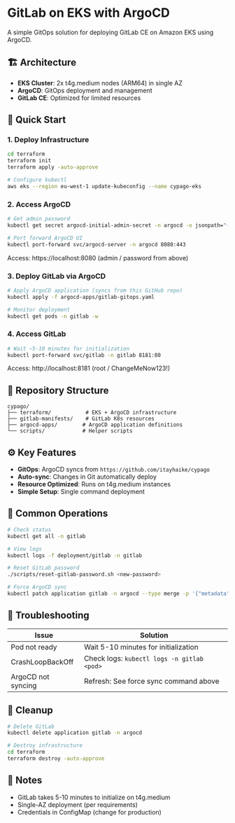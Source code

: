 # GitLab on EKS with ArgoCD

A simple GitOps solution for deploying GitLab CE on Amazon EKS using ArgoCD.

## 🏗️ Architecture

- **EKS Cluster**: 2x t4g.medium nodes (ARM64) in single AZ
- **ArgoCD**: GitOps deployment and management
- **GitLab CE**: Optimized for limited resources

## 🚀 Quick Start

### 1. Deploy Infrastructure

```bash
cd terraform
terraform init
terraform apply -auto-approve

# Configure kubectl
aws eks --region eu-west-1 update-kubeconfig --name cypago-eks
```

### 2. Access ArgoCD

```bash
# Get admin password
kubectl get secret argocd-initial-admin-secret -n argocd -o jsonpath="{.data.password}" | base64 -d

# Port forward ArgoCD UI
kubectl port-forward svc/argocd-server -n argocd 8080:443
```

Access: https://localhost:8080 (admin / password from above)

### 3. Deploy GitLab via ArgoCD

```bash
# Apply ArgoCD application (syncs from this GitHub repo)
kubectl apply -f argocd-apps/gitlab-gitops.yaml

# Monitor deployment
kubectl get pods -n gitlab -w
```

### 4. Access GitLab

```bash
# Wait ~5-10 minutes for initialization
kubectl port-forward svc/gitlab -n gitlab 8181:80
```

Access: http://localhost:8181 (root / ChangeMeNow123!)

## 📁 Repository Structure

```
cypago/
├── terraform/           # EKS + ArgoCD infrastructure
├── gitlab-manifests/    # GitLab K8s resources
├── argocd-apps/        # ArgoCD application definitions
└── scripts/            # Helper scripts
```

## ⚙️ Key Features

- **GitOps**: ArgoCD syncs from `https://github.com/itayhaike/cypago`
- **Auto-sync**: Changes in Git automatically deploy
- **Resource Optimized**: Runs on t4g.medium instances
- **Simple Setup**: Single command deployment

## 🔧 Common Operations

```bash
# Check status
kubectl get all -n gitlab

# View logs
kubectl logs -f deployment/gitlab -n gitlab

# Reset GitLab password
./scripts/reset-gitlab-password.sh <new-password>

# Force ArgoCD sync
kubectl patch application gitlab -n argocd --type merge -p '{"metadata":{"annotations":{"argocd.argoproj.io/refresh":"hard"}}}'
```

## 🐛 Troubleshooting

| Issue | Solution |
|-------|----------|
| Pod not ready | Wait 5-10 minutes for initialization |
| CrashLoopBackOff | Check logs: `kubectl logs -n gitlab <pod>` |
| ArgoCD not syncing | Refresh: See force sync command above |

## 🧹 Cleanup

```bash
# Delete GitLab
kubectl delete application gitlab -n argocd

# Destroy infrastructure
cd terraform
terraform destroy -auto-approve
```

## 📝 Notes

- GitLab takes 5-10 minutes to initialize on t4g.medium
- Single-AZ deployment (per requirements)
- Credentials in ConfigMap (change for production)